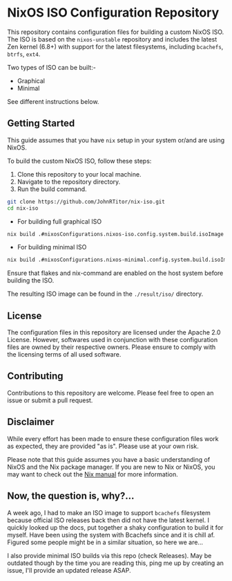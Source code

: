 # NixOS ISO Configuration Repository

This repository contains configuration files for building a custom NixOS ISO. The ISO is based on the `nixos-unstable` repository and includes the latest Zen kernel (6.8+) with support for the latest filesystems, including `bcachefs`, `btrfs`, `ext4`.

Two types of ISO can be built:-

* Graphical
* Minimal

See different instructions below.

## Getting Started

This guide assumes that you have `nix` setup in your system or/and are using NixOS.

To build the custom NixOS ISO, follow these steps:

1. Clone this repository to your local machine.
2. Navigate to the repository directory.
3. Run the build command.

```bash
git clone https://github.com/JohnRTitor/nix-iso.git
cd nix-iso
```

* For building full graphical ISO

```bash
nix build .#nixosConfigurations.nixos-iso.config.system.build.isoImage
```

* For building minimal ISO

```bash
nix build .#nixosConfigurations.nixos-minimal.config.system.build.isoImage
```

Ensure that flakes and nix-command are enabled on the host system before building the ISO.

The resulting ISO image can be found in the `./result/iso/` directory.

## License

The configuration files in this repository are licensed under the Apache 2.0 License. However, softwares used in conjunction with these configuration files are owned by their respective owners. Please ensure to comply with the licensing terms of all used software.

## Contributing

Contributions to this repository are welcome. Please feel free to open an issue or submit a pull request.

## Disclaimer

While every effort has been made to ensure these configuration files work as expected, they are provided "as is". Please use at your own risk.

Please note that this guide assumes you have a basic understanding of NixOS and the Nix package manager. If you are new to Nix or NixOS, you may want to check out the [Nix manual](https://nixos.org/manual/nix/stable/) for more information.

## Now, the question is, why?...

A week ago, I had to make an ISO image to support `bcachefs` filesystem because official ISO releases back then did not have the latest kernel.
I quickly looked up the docs, put together a shaky configuration to build it for myself.
Have been using the system with Bcachefs since and it is chill af.
Figured some people might be in a similar situation, so here we are...

I also provide minimal ISO builds via this repo (check Releases). May be outdated though by the time you are reading this, ping me up by creating an issue, I'll provide an updated release ASAP.
